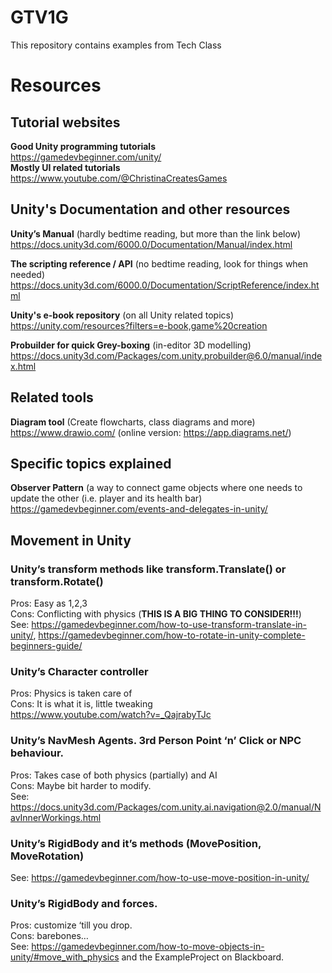 # GTV1G
This repository contains examples from Tech Class

# Resources
## Tutorial websites
**Good Unity programming tutorials** \
https://gamedevbeginner.com/unity/ \
**Mostly UI related tutorials** \
https://www.youtube.com/@ChristinaCreatesGames

## Unity's Documentation and other resources
**Unity’s Manual** (hardly bedtime reading, but more than the link below) \
https://docs.unity3d.com/6000.0/Documentation/Manual/index.html

**The scripting reference / API** (no bedtime reading, look for things when needed) \
https://docs.unity3d.com/6000.0/Documentation/ScriptReference/index.html

**Unity's e-book repository** (on all Unity related topics) \
https://unity.com/resources?filters=e-book,game%20creation

**Probuilder for quick Grey-boxing** (in-editor 3D modelling) \
https://docs.unity3d.com/Packages/com.unity.probuilder@6.0/manual/index.html

## Related tools
**Diagram tool** (Create flowcharts, class diagrams and more) \
https://www.drawio.com/ (online version: https://app.diagrams.net/)

## Specific topics explained
**Observer Pattern** (a way to connect game objects where one needs to update the other (i.e. player and its health bar) \
https://gamedevbeginner.com/events-and-delegates-in-unity/

## Movement in Unity

### Unity’s transform methods  like transform.Translate() or transform.Rotate() 
Pros: Easy as 1,2,3 \
Cons: Conflicting with physics (**THIS IS A BIG THING TO CONSIDER!!!**) \
See: https://gamedevbeginner.com/how-to-use-transform-translate-in-unity/, https://gamedevbeginner.com/how-to-rotate-in-unity-complete-beginners-guide/ 

### Unity’s Character controller
Pros: Physics is taken care of \
Cons: It is what it is, little tweaking \
https://www.youtube.com/watch?v=_QajrabyTJc 

### Unity’s NavMesh Agents. 3rd Person Point ‘n’ Click or NPC behaviour.
Pros: Takes case of both physics (partially) and AI \
Cons: Maybe bit harder to modify.  \
See: https://docs.unity3d.com/Packages/com.unity.ai.navigation@2.0/manual/NavInnerWorkings.html 

### Unity’s RigidBody and it’s methods (MovePosition, MoveRotation) 
See: https://gamedevbeginner.com/how-to-use-move-position-in-unity/

### Unity’s RigidBody and forces. 
Pros: customize ‘till you drop. \
Cons: barebones… \
See: https://gamedevbeginner.com/how-to-move-objects-in-unity/#move_with_physics and the ExampleProject on Blackboard.

